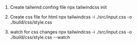 1. Create tailwind.confing file
   npx tailwindcss init

2. Create css file for html
   npx tailwindcss -i ./src/input.css -o ./build/css/style.css

3. watch for css changes
   npx tailwindcss -i ./src/input.css -o ./build/css/style.css --watch
